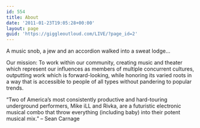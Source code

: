 ```yaml
---
id: 554
title: About
date: '2011-01-23T19:05:28+00:00'
layout: page
guid: 'https://giggleoutloud.com/LIVE/?page_id=2'
---
```


A music snob, a jew and an accordion walked into a sweat lodge...

Our mission: To work within our community, creating music and theater which represent our influences as members of multiple concurrent cultures, outputting work which is forward-looking, while honoring its varied roots in a way that is accessible to people of all types without pandering to popular trends.

“Two of America’s most consistently productive and hard-touring underground performers, Mike iLL and Rivka, are a futuristic electronic musical combo that throw everything (including baby) into their potent musical mix.” – Sean Carnage
